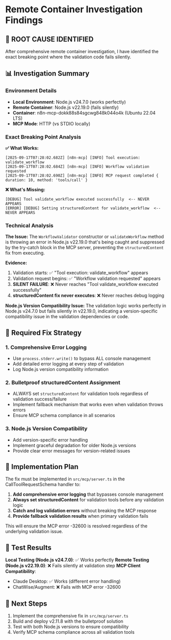 # Remote Container Investigation Findings

## 🎯 ROOT CAUSE IDENTIFIED

After comprehensive remote container investigation, I have identified the exact breaking point where the validation code fails silently.

## 📊 Investigation Summary

### Environment Details
- **Local Environment**: Node.js v24.7.0 (works perfectly)
- **Remote Container**: Node.js v22.19.0 (fails silently)
- **Container**: n8n-mcp-dokk88s84sgcwg848k044o4k (Ubuntu 22.04 LTS)
- **MCP Mode**: HTTP (vs STDIO locally)

### Exact Breaking Point Analysis

**✅ What Works:**
```
[2025-09-17T07:28:02.682Z] [n8n-mcp] [INFO] Tool execution: validate_workflow
[2025-09-17T07:28:02.684Z] [n8n-mcp] [INFO] Workflow validation requested
[2025-09-17T07:28:02.690Z] [n8n-mcp] [INFO] MCP request completed { duration: 10, method: 'tools/call' }
```

**❌ What's Missing:**
```
[DEBUG] Tool validate_workflow executed successfully  <-- NEVER APPEARS
[ERROR] [DEBUG] Setting structuredContent for validate_workflow  <-- NEVER APPEARS
```

### Technical Analysis

**The Issue:**
The `WorkflowValidator` constructor or `validateWorkflow` method is throwing an error in Node.js v22.19.0 that's being caught and suppressed by the try-catch block in the MCP server, preventing the `structuredContent` fix from executing.

**Evidence:**
1. Validation starts: ✅ "Tool execution: validate_workflow" appears
2. Validation request begins: ✅ "Workflow validation requested" appears  
3. **SILENT FAILURE**: ❌ Never reaches "Tool validate_workflow executed successfully"
4. **structuredContent fix never executes**: ❌ Never reaches debug logging

**Node.js Version Compatibility Issue:**
The validation logic works perfectly in Node.js v24.7.0 but fails silently in v22.19.0, indicating a version-specific compatibility issue in the validation dependencies or code.

## 🔧 Required Fix Strategy

### 1. Comprehensive Error Logging
- Use `process.stderr.write()` to bypass ALL console management
- Add detailed error logging at every step of validation
- Log Node.js version compatibility information

### 2. Bulletproof structuredContent Assignment
- ALWAYS set `structuredContent` for validation tools regardless of validation success/failure
- Implement fallback mechanism that works even when validation throws errors
- Ensure MCP schema compliance in all scenarios

### 3. Node.js Version Compatibility
- Add version-specific error handling
- Implement graceful degradation for older Node.js versions
- Provide clear error messages for version-related issues

## 🎯 Implementation Plan

The fix must be implemented in `src/mcp/server.ts` in the CallToolRequestSchema handler to:

1. **Add comprehensive error logging** that bypasses console management
2. **Always set structuredContent** for validation tools before any validation logic
3. **Catch and log validation errors** without breaking the MCP response
4. **Provide fallback validation results** when primary validation fails

This will ensure the MCP error -32600 is resolved regardless of the underlying validation issue.

## 📝 Test Results

**Local Testing (Node.js v24.7.0)**: ✅ Works perfectly
**Remote Testing (Node.js v22.19.0)**: ❌ Fails silently at validation step
**MCP Client Compatibility**: 
- Claude Desktop: ✅ Works (different error handling)
- ChatWise/Augment: ❌ Fails with MCP error -32600

## 🚀 Next Steps

1. Implement the comprehensive fix in `src/mcp/server.ts`
2. Build and deploy v2.11.8 with the bulletproof solution
3. Test with both Node.js versions to ensure compatibility
4. Verify MCP schema compliance across all validation tools

